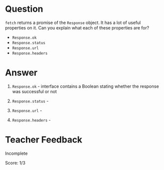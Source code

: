 # Question
`fetch` returns a promise of the `Response` object. It has a lot of useful properties on it. Can you explain what each of these properties are for?

- `Response.ok`
- `Response.status`
- `Response.url`
- `Response.headers`

# Answer

1. `Response.ok` - interface contains a Boolean stating whether the response was successful or not 

2. `Response.status` -

3. `Response.url` -

4. `Response.headers` -


# Teacher Feedback

Incomplete

Score: 1/3